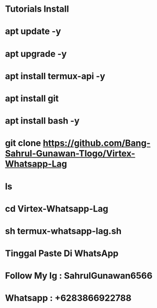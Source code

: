 # Tutorials Install
# apt update -y
# apt upgrade -y
# apt install termux-api -y
# apt install git
# apt install bash -y
# git clone https://github.com/Bang-Sahrul-Gunawan-Tlogo/Virtex-Whatsapp-Lag
# ls
# cd Virtex-Whatsapp-Lag
# sh termux-whatsapp-lag.sh
# Tinggal Paste Di WhatsApp
# Follow My Ig : SahrulGunawan6566
# Whatsapp : +6283866922788
